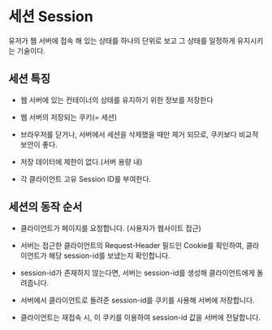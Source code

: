 # 세션 Session

유저가 웹 서버에 접속 해 있는 상태를 하나의 단위로 보고 그 상태를 일정하게 유지시키는 기술이다.

## 세션 특징

- 웹 서버에 있는 컨테이너의 상태를 유지하기 위한 정보를 저장한다

- 웹 서버의 저장되는 쿠키(= 세션)

- 브라우저를 닫거나, 서버에서 세션을 삭제했을 때만 제거 되므로, 쿠키보다 비교적 보안이 좋다.

- 저장 데이터에 제한이 없다.(서버 용량 내)

- 각 클라이언트 고유 Session ID를 부여한다.

## 세션의 동작 순서

- 클라이언트가 페이지를 요청합니다. (사용자가 웹사이트 접근)

- 서버는 접근한 클라이언트의 Request-Header 필드인 Cookie를 확인하여,
클라이언트가 해당 session-id를 보냈는지 확인합니다.

- session-id가 존재하지 않는다면,
서버는 session-id를 생성해 클라이언트에게 돌려줍니다.

- 서버에서 클라이언트로 돌려준 session-id를 쿠키를 사용해 서버에 저장합니다.

- 클라이언트는 재접속 시,
이 쿠키를 이용하여 session-id 값을 서버에 전달합니다.
